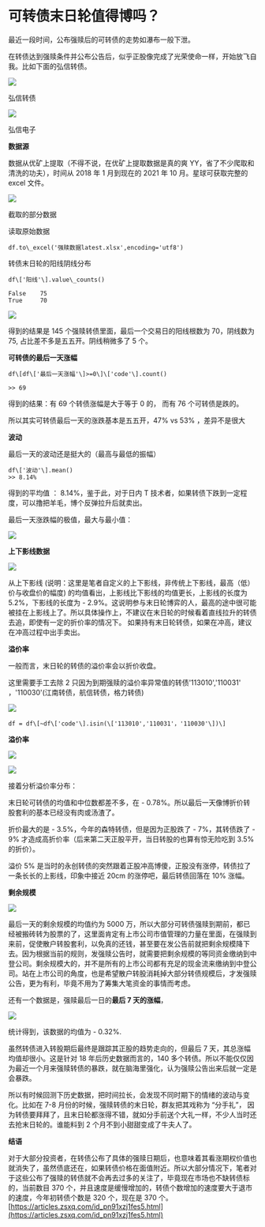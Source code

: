 # 可转债末日轮值得博吗？
最近一段时间，公布强赎后的可转债的走势如瀑布一般下泄。

在转债达到强赎条件并公布公告后，似乎正股像完成了光荣使命一样，开始放飞自我。比如下面的弘信转债。

![](https://article-images.zsxq.com/FgJI-F5WVh1FeV0VV_auor1hDZbs)

弘信转债

![](https://article-images.zsxq.com/Fq68Awo6OuHBldReycaVCmX5UWec)

弘信电子

**数据源**

数据从优矿上提取（不得不说，在优矿上提取数据是真的爽 YY，省了不少爬取和清洗的功夫），时间从 2018 年 1 月到现在的 2021 年 10 月。星球可获取完整的 excel 文件。

![](https://article-images.zsxq.com/FiYiM_52Riu1Lk4AgEdWuJWTVfJV)

截取的部分数据

读取原始数据

```
df.to\_excel('强赎数据latest.xlsx',encoding='utf8')

```

转债末日轮的阳线阴线分布

```
df\['阳线'\].value\_counts()

False    75
True     70

```

![](https://article-images.zsxq.com/FnQONBAl1NESZvN5duo5nk_bQfqa)

得到的结果是 145 个强赎转债里面，最后一个交易日的阳线根数为 70，阴线数为 75, 占比差不多是五五开。阴线稍微多了 5 个。

**可转债的最后一天涨幅**

```
df\[df\['最后一天涨幅'\]>=0\]\['code'\].count()

>> 69

```

得到的结果：有 69 个转债涨幅是大于等于 0 的， 而有 76 个可转债是跌的。

所以其实可转债最后一天的涨跌基本是五五开，47% vs 53% ，差异不是很大

**波动**

最后一天的波动还是挺大的（最高与最低的振幅）

```
df\['波动'\].mean()
>> 8.14%

```

得到的平均值 ： 8.14%，鉴于此，对于日内 T 技术者，如果转债下跌到一定程度，可以撸把羊毛，博个反弹拉升后就卖出。

最后一天涨跌幅的极值，最大与最小值：

![](https://article-images.zsxq.com/Fk1UzOrvJGoIacTIBbuF1v8NLKSP)

**上下影线数据**

![](https://article-images.zsxq.com/FvyiDOE5iUYuY-hn6t9Etxz0wO_N)

从上下影线 (说明：这里是笔者自定义的上下影线，非传统上下影线，最高（低）价与收盘价的幅度) 的均值看出，上影线比下影线的均值更长，上影线的长度为 5.2%，下影线的长度为 - 2.9%。这说明参与末日轮博弈的人，最高的途中很可能被挂在上影线上了。所以具体操作上，不建议在末日轮的时候看着直线拉升的转债去追，即使有一定的折价率的情况下。 如果持有末日轮转债，如果在冲高，建议在冲高过程中出手卖出。

**溢价率**

一般而言，末日轮的转债的溢价率会以折价收盘。

这里需要手工去除 2 只因为到期强赎的溢价率异常值的转债'113010','110031' ，'110030'(江南转债，航信转债，格力转债)

![](https://article-images.zsxq.com/Fnb0n1_LlSIKzMy5haD9naKDy21s)

```
df = df\[~df\['code'\].isin(\['113010','110031'，'110030'\])\]

```

**溢价率**

![](https://article-images.zsxq.com/FsWJ1TPQtm_GrP0A5XcQhjihSRWR)

![](https://article-images.zsxq.com/FtXaMZwJfjDT9eLTXr0k_RVWpowL)

接着分析溢价率分布：

末日轮可转债的均值和中位数都差不多，在 - 0.78%。所以最后一天像博折价转股套利的基本已经没有肉或汤渣了。

折价最大的是 - 3.5%，今年的森特转债，但是因为正股跌了 - 7%，其转债跌了 - 9% 才造成高折价率（后来第二天正股平开，当日转股的也算有惊无险吃到 3.5% 的折价）。

溢价 5% 是当时的永创转债的突然跟着正股冲高博傻，正股没有涨停，转债拉了一条长长的上影线，印象中接近 20cm 的涨停吧，最后转债回落在 10% 涨幅。

**剩余规模**

![](https://article-images.zsxq.com/FjMmMxoD8XCAa7pc-TAR7BEzBoud)

最后一天的剩余规模的均值约为 5000 万，所以大部分可转债强赎到期前，都已经被搬砖转为股票的了，这里面肯定有上市公司市值管理的力量在里面，在强赎到来前，促使散户转股套利，以免真的还钱，甚至要在发公告前就把剩余规模降下去。因为根据当前的规则，发强赎公告时，就需要把剩余规模的等同资金缴纳到中登公司。剩余规模大的，并不是所有的上市公司都有充足的现金流来缴纳到中登公司。站在上市公司的角度，也是希望散户转股消耗掉大部分转债规模后，才发强赎公告，更为有利，毕竟不用为了筹集大笔资金的事情而考虑。

还有一个数据是，强赎最后一日的**最后 7 天的涨幅**，

![](https://article-images.zsxq.com/FmTl1EYlGbn5joG7m7Q13RMm9AlR)

统计得到，该数据的均值为 - 0.32%.

虽然转债进入转股期后最终是跟踪其正股的趋势走向的，但最后 7 天，其总涨幅均值却很小。这是针对 18 年后历史数据而言的，140 多个转债。所以不能仅仅因为最近一个月来强赎转债的暴跌，就在脑海里强化，认为强赎公告出来后就一定是会暴跌。

所以有时候回测下历史数据，把时间拉长，会发现不同时期下的情绪的波动与变化。比如在 7-8 月份的时候，强赎转债的末日轮，群友把其戏称为 “分手礼”， 因为转债要拜拜了，且末日轮都涨得不错，就如分手前送个大礼一样，不少人当时还去抢末日轮的。谁能料到 2 个月不到小甜甜变成了牛夫人了。

**结语**

对于大部分投资者，在转债公布了具体的强赎日期后，也意味着其看涨期权价值也就消失了，虽然债底还在，如果转债价格在面值附近。所以大部分情况下，笔者对于这些公布了强赎的转债就不会再去过多的关注了，毕竟现在市场也不缺转债标的，当前数目 370 个，并且速度是缓慢增加的，转债个数增加的速度要大于退市的速度，今年初转债个数是 320 个，现在是 370 个。 
 [https://articles.zsxq.com/id_pn91xzj1fes5.html](https://articles.zsxq.com/id_pn91xzj1fes5.html)
